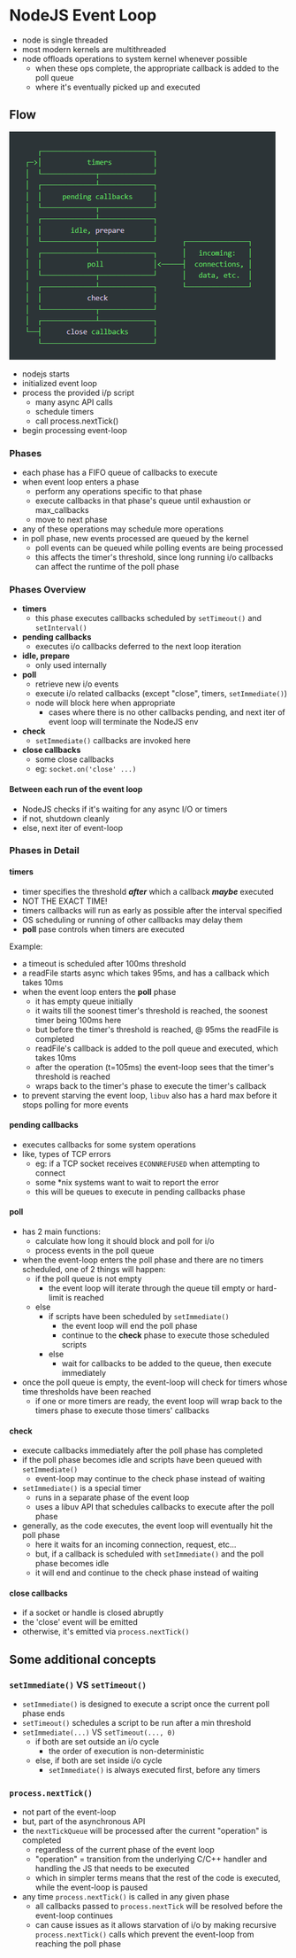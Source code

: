 # NodeJS Event Loop

- node is single threaded
- most modern kernels are multithreaded
- node offloads operations to system kernel whenever possible
  - when these ops complete, the appropriate callback is added to the poll queue
  - where it's eventually picked up and executed

## Flow

![Simplified Overview of Event Loop's order of operations](../res/img/node-event-loop-flow.png)

- nodejs starts
- initialized event loop
- process the provided i/p script
  - many async API calls
  - schedule timers
  - call process.nextTick()
- begin processing event-loop

### Phases

- each phase has a FIFO queue of callbacks to execute
- when event loop enters a phase
  - perform any operations specific to that phase
  - execute callbacks in that phase's queue until exhaustion or max_callbacks
  - move to next phase
- any of these operations may schedule more operations
- in poll phase, new events processed are queued by the kernel
  - poll events can be queued while polling events are being processed
  - this affects the timer's threshold, since long running i/o callbacks can affect the runtime of the poll phase

### Phases Overview

- **timers**
  - this phase executes callbacks scheduled by `setTimeout()` and `setInterval()`
- **pending callbacks**
  - executes i/o callbacks deferred to the next loop iteration
- **idle, prepare**
  - only used internally
- **poll**
  - retrieve new i/o events
  - execute i/o related callbacks (except "close", timers, `setImmediate()`)
  - node will block here when appropriate
    - cases where there is no other callbacks pending, and next iter of event loop will terminate the NodeJS env
- **check**
  - `setImmediate()` callbacks are invoked here
- **close callbacks**
  - some close callbacks
  - eg: `socket.on('close' ...)`

#### Between each run of the event loop

- NodeJS checks if it's waiting for any async I/O or timers
- if not, shutdown cleanly
- else, next iter of event-loop

### Phases in Detail

#### timers

- timer specifies the threshold _**after**_ which a callback _**maybe**_ executed
- NOT THE EXACT TIME!
- timers callbacks will run as early as possible after the interval specified
- OS scheduling or running of other callbacks may delay them
- **poll** pase controls when timers are executed

Example:

- a timeout is scheduled after 100ms threshold
- a readFile starts async which takes 95ms, and has a callback which takes 10ms
- when the event loop enters the **poll** phase
  - it has empty queue initially
  - it waits till the soonest timer's threshold is reached, the soonest timer being 100ms here
  - but before the timer's threshold is reached, @ 95ms the readFile is completed
  - readFile's callback is added to the poll queue and executed, which takes 10ms
  - after the operation (t=105ms) the event-loop sees that the timer's threshold is reached
  - wraps back to the timer's phase to execute the timer's callback
- to prevent starving the event loop, `libuv` also has a hard max before it stops polling for more events

#### pending callbacks

- executes callbacks for some system operations
- like, types of TCP errors
  - eg: if a TCP socket receives `ECONNREFUSED` when attempting to connect
  - some \*nix systems want to wait to report the error
  - this will be queues to execute in pending callbacks phase

#### poll

- has 2 main functions:
  - calculate how long it should block and poll for i/o
  - process events in the poll queue
- when the event-loop enters the poll phase and there are no timers scheduled, one of 2 things will happen:
  - if the poll queue is not empty
    - the event loop will iterate through the queue till empty or hard-limit is reached
  - else
    - if scripts have been scheduled by `setImmediate()`
      - the event loop will end the poll phase
      - continue to the **check** phase to execute those scheduled scripts
    - else
      - wait for callbacks to be added to the queue, then execute immediately
- once the poll queue is empty, the event-loop will check for timers whose time thresholds have been reached
  - if one or more timers are ready, the event loop will wrap back to the timers phase to execute those timers' callbacks

#### check

- execute callbacks immediately after the poll phase has completed
- if the poll phase becomes idle and scripts have been queued with `setImmediate()`
  - event-loop may continue to the check phase instead of waiting
- `setImmediate()` is a special timer
  - runs in a separate phase of the event loop
  - uses a libuv API that schedules callbacks to execute after the poll phase
- generally, as the code executes, the event loop will eventually hit the poll phase
  - here it waits for an incoming connection, request, etc...
  - but, if a callback is scheduled with `setImmediate()` and the poll phase becomes idle
  - it will end and continue to the check phase instead of waiting

#### close callbacks

- if a socket or handle is closed abruptly
- the 'close' event will be emitted
- otherwise, it's emitted via `process.nextTick()`

## Some additional concepts

### `setImmediate()` VS `setTimeout()`

- `setImmediate()` is designed to execute a script once the current poll phase ends
- `setTimeout()` schedules a script to be run after a min threshold
- `setImmediate(...)` VS `setTimeout(..., 0)`
  - if both are set outside an i/o cycle
    - the order of execution is non-deterministic
  - else, if both are set inside i/o cycle
    - `setImmediate()` is always executed first, before any timers

### `process.nextTick()`

- not part of the event-loop
- but, part of the asynchronous API
- the `nextTickQueue` will be processed after the current "operation" is completed
  - regardless of the current phase of the event loop
  - "operation" = transition from the underlying C/C++ handler and handling the JS that needs to be executed
  - which in simpler terms means that the rest of the code is executed, while the event-loop is paused
- any time `process.nextTick()` is called in any given phase
  - all callbacks passed to `process.nextTick` will be resolved before the event-loop continues
  - can cause issues as it allows starvation of i/o by making recursive `process.nextTick()` calls which prevent the event-loop from reaching the poll phase
